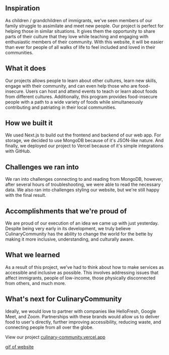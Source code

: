 ## Inspiration
As children / grandchildren of immigrants, we've seen members of our family struggle to assimilate and meet new people. Our project is perfect for helping those in similar situations. It gives them the opportunity to share parts of their culture that they love while teaching and engaging with enthusiastic members of their community. With this website, it will be easier than ever for people of all walks of life to feel included and loved in their communities. 

## What it does
Our projects allows people to learn about other cultures, learn new skills, engage with their community, and can even help those who are food-insecure. Users can host and attend events to teach or learn about foods from different cultures. Additionally, this program provides food-insecure people with a path to a wide variety of foods while simultaneously contributing and patriating in their local communities. 

## How we built it
We used Next.js to build out the frontend and backend of our web app. For storage, we decided to use MongoDB because of it's JSON-like nature. And finally, we deployed our project to Vercel because of it's simple integrations with GitHub.

## Challenges we ran into
We ran into challenges connecting to and reading from MongoDB, however, after several hours of troubleshooting, we were able to read the necessary data. We also ran into challenges styling our website, but we're still happy with the final result.

## Accomplishments that we're proud of
We are proud of our execution of an idea we came up with just yesterday. Despite being very early in its development, we truly believe CulinaryCommunity has the ability to change the world for the bette by making it more inclusive, understanding, and culturally aware.

## What we learned
As a result of this project, we've had to think about how to make services as accessible and inclusive as possible. This involves addressing issues that affect immigrants, people of low-income, those physically disconnected from others, and much more. 

## What's next for CulinaryCommunity
Ideally, we would love to partner with companies like HelloFresh, Google Meet, and Zoom. Partnerships with these brands would allow us to deliver food to user's directly, further improving accessibility, reducing waste, and connecting people from all over the globe. 

View our project [culinary-community.vercel.app](https://culinary-community-git-main-kingtingthegreat.vercel.app)

[gif of website](https://media.giphy.com/media/v1.Y2lkPTc5MGI3NjExZ2Z5aXR6MXF6bXk4cjZpYnE4bHlhemNxbm52dDQ5MHYyc2wzZDhsaCZlcD12MV9pbnRlcm5hbF9naWZfYnlfaWQmY3Q9Zw/D4cTmot25dAiEhjO7L/giphy.gif)
